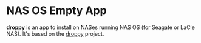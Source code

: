 NAS OS Empty App
==================================

**droppy** is an app to install on NASes running NAS OS (for Seagate or LaCie NAS).
It's based on the [droppy](https://github.com/silverwind/droppy) project.
